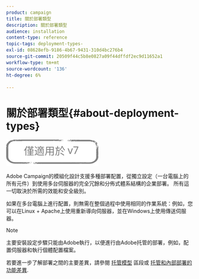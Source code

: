 ```yaml
---
product: campaign
title: 關於部署類型
description: 關於部署類型
audience: installation
content-type: reference
topic-tags: deployment-types-
exl-id: 08628efb-9186-4b67-9431-310d4bc276b4
source-git-commit: 20509f44c5b8e0827a09f44dffdf2ec9d11652a1
workflow-type: tm+mt
source-wordcount: '136'
ht-degree: 6%

---
```


# 關於部署類型{#about-deployment-types}

![](../../assets/v7-only.svg)

Adobe Campaign的模組化設計支援多種部署配置，從獨立設定（一台電腦上的所有元件）到使用多台伺服器的完全冗餘和分佈式體系結構的企業部署。 所有這一切取決於所需的效能和安全級別。

如果在多台電腦上進行配置，則無需在整個過程中使用相同的作業系統：例如，您可以在Linux + Apache上使用重新導向伺服器，並在Windows上使用傳送伺服器。

>[!NOTE]
>
>主要安裝設定步驟只能由Adobe執行，以便進行由Adobe托管的部署，例如，配置伺服器和執行個體配置檔案。
>
>若要進一步了解部署之間的主要差異，請參閱 [托管模型](../../installation/using/hosting-models.md) 區段或 [托管和內部部署的功能差異](../../installation/using/capability-matrix.md).
